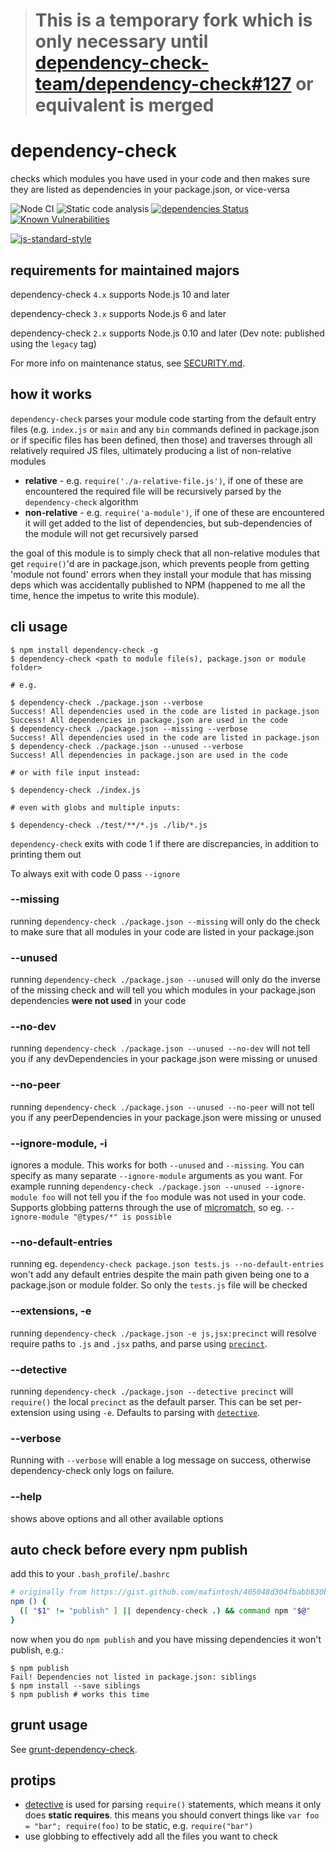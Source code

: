 > # This is a temporary fork which is only necessary until [dependency-check-team/dependency-check#127](https://github.com/dependency-check-team/dependency-check/pull/127) or equivalent is merged

# dependency-check

checks which modules you have used in your code and then makes sure they are listed as dependencies in your package.json, or vice-versa

![Node CI](https://github.com/dependency-check-team/dependency-check/workflows/Node%20CI/badge.svg)
![Static code analysis](https://github.com/dependency-check-team/dependency-check/workflows/Static%20code%20analysis/badge.svg)
[![dependencies Status](https://david-dm.org/dependency-check-team/dependency-check/status.svg)](https://david-dm.org/dependency-check-team/dependency-check)
[![Known Vulnerabilities](https://snyk.io/test/github/dependency-check-team/dependency-check/badge.svg?targetFile=package.json)](https://snyk.io/test/github/dependency-check-team/dependency-check?targetFile=package.json)

[![js-standard-style](https://cdn.rawgit.com/feross/standard/master/badge.svg)](https://github.com/feross/standard)

## requirements for maintained majors

dependency-check `4.x` supports Node.js 10 and later

dependency-check `3.x` supports Node.js 6 and later

dependency-check `2.x` supports Node.js 0.10 and later (Dev note: published using the `legacy` tag)

For more info on maintenance status, see [SECURITY.md](./SECURITY.md).

## how it works

`dependency-check` parses your module code starting from the default entry files (e.g. `index.js` or `main` and any `bin` commands defined in package.json or if specific files has been defined, then those) and traverses through all relatively required JS files, ultimately producing a list of non-relative modules

* **relative** - e.g. `require('./a-relative-file.js')`, if one of these are encountered the required file will be recursively parsed by the `dependency-check` algorithm
* **non-relative** - e.g. `require('a-module')`, if one of these are encountered it will get added to the list of dependencies, but sub-dependencies of the module will not get recursively parsed

the goal of this module is to simply check that all non-relative modules that get `require()`'d are in package.json, which prevents people from getting 'module not found' errors when they install your module that has missing deps which was accidentally published to NPM (happened to me all the time, hence the impetus to write this module).

## cli usage

```
$ npm install dependency-check -g
$ dependency-check <path to module file(s), package.json or module folder>

# e.g.

$ dependency-check ./package.json --verbose
Success! All dependencies used in the code are listed in package.json
Success! All dependencies in package.json are used in the code
$ dependency-check ./package.json --missing --verbose
Success! All dependencies used in the code are listed in package.json
$ dependency-check ./package.json --unused --verbose
Success! All dependencies in package.json are used in the code

# or with file input instead:

$ dependency-check ./index.js

# even with globs and multiple inputs:

$ dependency-check ./test/**/*.js ./lib/*.js
```

`dependency-check` exits with code 1 if there are discrepancies, in addition to printing them out

To always exit with code 0 pass `--ignore`

### --missing

running `dependency-check ./package.json --missing` will only do the check to make sure that all modules in your code are listed in your package.json

### --unused

running `dependency-check ./package.json --unused` will only do the inverse of the missing check and will tell you which modules in your package.json dependencies **were not used** in your code

### --no-dev

running `dependency-check ./package.json --unused --no-dev` will not tell you if any devDependencies in your package.json were missing or unused

### --no-peer

running `dependency-check ./package.json --unused --no-peer` will not tell you if any peerDependencies in your package.json were missing or unused

### --ignore-module, -i

ignores a module. This works for both `--unused` and `--missing`. You can specify as many separate `--ignore-module` arguments as you want. For example running `dependency-check ./package.json --unused --ignore-module foo` will not tell you if the `foo` module was not used in your code.  Supports globbing patterns through the use of [micromatch](https://www.npmjs.com/package/micromatch), so eg. `--ignore-module "@types/*" is possible`

### --no-default-entries

running eg. `dependency-check package.json tests.js --no-default-entries` won't add any default entries despite the main path given being one to a package.json or module folder. So only the `tests.js` file will be checked

### --extensions, -e

running `dependency-check ./package.json -e js,jsx:precinct` will resolve require paths to `.js` and `.jsx` paths, and parse using [`precinct`](https://www.npmjs.com/package/precinct).

### --detective

running `dependency-check ./package.json --detective precinct` will `require()` the local `precinct` as the default parser. This can be set per-extension using using `-e`. Defaults to parsing with [`detective`](https://www.npmjs.com/package/detective).

### --verbose

Running with `--verbose` will enable a log message on success, otherwise dependency-check only logs on failure.

### --help

shows above options and all other available options

## auto check before every npm publish

add this to your `.bash_profile`/`.bashrc`

```sh
# originally from https://gist.github.com/mafintosh/405048d304fbabb830b2
npm () {
  ([ "$1" != "publish" ] || dependency-check .) && command npm "$@"
}
```

now when you do `npm publish` and you have missing dependencies it won't publish, e.g.:

```
$ npm publish
Fail! Dependencies not listed in package.json: siblings
$ npm install --save siblings
$ npm publish # works this time
```

## grunt usage

See [grunt-dependency-check](https://github.com/sindresorhus/grunt-dependency-check).

## protips

- [detective](https://www.npmjs.org/package/detective) is used for parsing `require()` statements, which means it only does **static requires**. this means you should convert things like `var foo = "bar"; require(foo)` to be static, e.g. `require("bar")`
- use globbing to effectively add all the files you want to check
